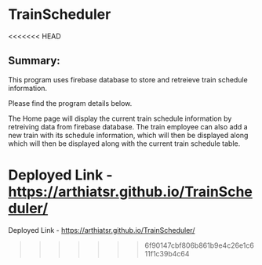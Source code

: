 # TrainScheduler
<<<<<<< HEAD

## Summary:

This program uses firebase database to store and retreieve train schedule information.

Please find the program details below.

The Home page will display the current train schedule information by retreiving data from firebase database.
The train employee can also add a new train with its schedule information, which will then be displayed along which will then be displayed along with the current train schedule table.

Deployed Link - https://arthiatsr.github.io/TrainScheduler/
=======
Deployed Link - https://arthiatsr.github.io/TrainScheduler/
>>>>>>> 6f90147cbf806b861b9e4c26e1c611f1c39b4c64
